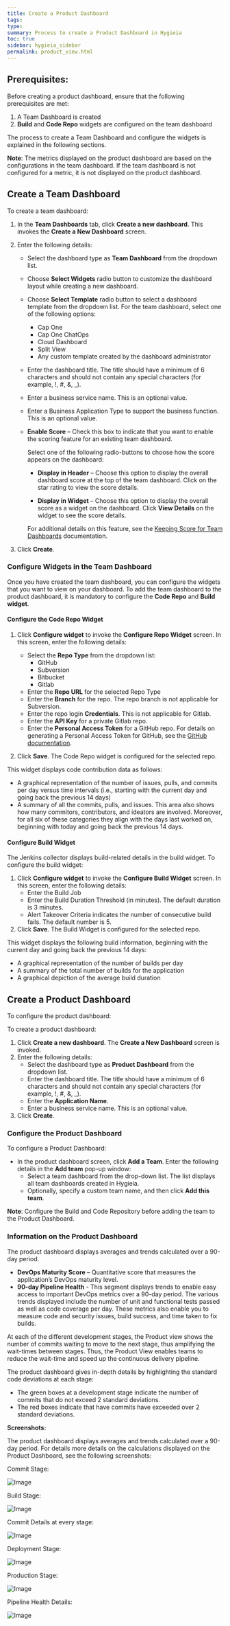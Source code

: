 ```yaml
---
title: Create a Product Dashboard
tags: 
type: 
summary: Process to create a Product Dashboard in Hygieia
toc: true
sidebar: hygieia_sidebar
permalink: product_view.html
---
```


## Prerequisites:

Before creating a product dashboard, ensure that the following prerequisites are met:

1. A Team Dashboard is created 
2. **Build** and **Code Repo** widgets are configured on the team dashboard

The process to create a Team Dashboard and configure the widgets is explained in the following sections.

**Note**: The metrics displayed on the product dashboard are based on the configurations in the team dashboard. If the team dashboard is not configured for a metric, it is not displayed on the product dashboard.

## Create a Team Dashboard

To create a team dashboard:

1. In the **Team Dashboards** tab, click **Create a new dashboard**. This invokes the **Create a New Dashboard** screen.
2. Enter the following details:
   - Select the dashboard type as **Team Dashboard** from the dropdown list.
   - Choose **Select Widgets** radio button to customize the dashboard layout while creating a new dashboard.
   - Choose **Select Template** radio button to select a dashboard template from the dropdown list. For the team dashboard, select one of the following options:
   
     - Cap One
	 - Cap One ChatOps
	 - Cloud Dashboard
	 - Split View
	 - Any custom template created by the dashboard administrator
	 
   - Enter the dashboard title. The title should have a minimum of 6 characters and should not contain any special characters (for example, !, #, &, _).
   - Enter a business service name. This is an optional value.
   - Enter a Business Application Type to support the business function. This is an optional value.
   - **Enable Score** – Check this box to indicate that you want to enable the scoring feature for an existing team dashboard. 
     
	 Select one of the following radio-buttons to choose how the score appears on the dashboard:

     - **Display in Header** – Choose this option to display the overall dashboard score at the top of the team dashboard. Click on the star rating to view the score details.

     - **Display in Widget** – Choose this option to display the overall score as a widget on the dashboard. Click **View Details** on the widget to see the score details. 
	 
	 For additional details on this feature, see the [Keeping Score for Team Dashboards](keeping_score.md) documentation.
	 
3. Click **Create**.

### Configure Widgets in the Team Dashboard 

Once you have created the team dashboard, you can configure the widgets that you want to view on your dashboard. To add the team dashboard to the product dashboard, it is mandatory to configure the **Code Repo** and **Build widget**.

#### Configure the Code Repo Widget

1. Click **Configure widget** to invoke the **Configure Repo Widget** screen. In this screen, enter the following details:
   - Select the **Repo Type** from the dropdown list:
     - GitHub
	 - Subversion
	 - Bitbucket
	 - Gitlab
   - Enter the **Repo URL** for the selected Repo Type
   - Enter the **Branch** for the repo. The repo branch is not applicable for Subversion.
   - Enter the repo login **Credentials**. This is not applicable for Gitlab.
   - Enter the **API Key** for a private Gitlab repo. 
   - Enter the **Personal Access Token** for a GitHub repo. For details on generating a Personal Access Token for GitHub, see the [GitHub documentation](https://help.github.com/articles/creating-a-personal-access-token-for-the-command-line/).
   
2. Click **Save**. The Code Repo widget is configured for the selected repo.

This widget displays code contribution data as follows:

- A graphical representation of the number of issues, pulls, and commits per day versus time intervals (i.e., starting with the current day and going back the previous 14 days)
- A summary of all the commits, pulls, and issues. This area also shows how many commitors, contributors, and ideators are involved. Moreover, for all six of these categories they align with the days last worked on, beginning with today and going back the previous 14 days.

#### Configure Build Widget

The Jenkins collector displays build-related details in the build widget. To configure the build widget:

1. Click **Configure widget** to invoke the **Configure Build Widget** screen. In this screen, enter the following details:
   - Enter the Build Job 
   - Enter the Build Duration Threshold (in minutes). The default duration is 3 minutes.
   - Alert Takeover Criteria indicates the number of consecutive build fails. The default number is 5.
2. Click **Save**. The Build Widget is configured for the selected repo.

This widget displays the following build information, beginning with the current day and going back the previous 14 days:

- A graphical representation of the number of builds per day
- A summary of the total number of builds for the application
- A graphical depiction of the average build duration

## Create a Product Dashboard

To configure the product dashboard:

To create a product dashboard:

1. Click **Create a new dashboard**. The **Create a New Dashboard** screen is invoked.
2. Enter the following details:
   - Select the dashboard type as **Product Dashboard** from the dropdown list.
   - Enter the dashboard title. The title should have a minimum of 6 characters and should not contain any special characters (for example, !, #, &, _).
   - Enter the **Application Name**.
   - Enter a business service name. This is an optional value.
3. Click **Create**.

### Configure the Product Dashboard

To configure a Product Dashboard:

- In the product dashboard screen, click **Add a Team**. Enter the following details in the **Add team** pop-up window:
   - Select a team dashboard from the drop-down list. The list displays all team dashboards created in Hygieia.
   - Optionally, specify a custom team name, and then click **Add this team**.

**Note**: Configure the Build and Code Repository before adding the team to the Product Dashboard.

### Information on the Product Dashboard

The product dashboard displays averages and trends calculated over a 90-day period.

- **DevOps Maturity Score** – Quantitative score that measures the application’s DevOps maturity level.
- **90-day Pipeline Health** - This segment displays trends to enable easy access to important DevOps metrics over a 90-day period. The various trends displayed include the number of unit and functional tests passed as well as code coverage per day. These metrics also enable you to measure code and security issues, build success, and time taken to fix builds.

At each of the different development stages, the Product view shows the number of commits waiting to move to the next stage, thus amplifying the wait-times between stages. Thus, the Product View enables teams to reduce the wait-time and speed up the continuous delivery pipeline. 

The product dashboard gives in-depth details by highlighting the standard code deviations at each stage:
- The green boxes at a development stage indicate the number of commits that do not exceed 2 standard deviations.
- The red boxes indicate that have commits have exceeded over 2 standard deviations.

**Screenshots:**

The product dashboard displays averages and trends calculated over a 90-day period. For details more details on the calculations displayed on the Product Dashboard, see the following screenshots:

Commit Stage:

![Image](https://hygieia.github.io/hygieia/media/images/h2-commit-stage.png)

Build Stage:

![Image](https://hygieia.github.io/hygieia/media/images/h2-build-stage.png)

Commit Details at every stage:

![Image](https://hygieia.github.io/hygieia/media/images/h2-commit-details-stage.png)

Deployment Stage:

![Image](https://hygieia.github.io/hygieia/media/images/h2-deploy-stages.png)

Production Stage:

![Image](https://hygieia.github.io/hygieia/media/images/h2-prod-stage.png)

Pipeline Health Details:

![Image](https://hygieia.github.io/hygieia/media/images/h2-health-details.png)
